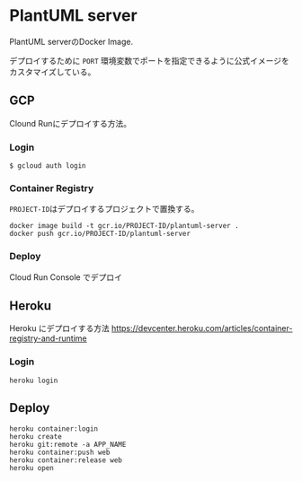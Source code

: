 # PlantUML server

PlantUML serverのDocker Image.

デプロイするために `PORT` 環境変数でポートを指定できるように公式イメージをカスタマイズしている。

## GCP

Clound Runにデプロイする方法。

### Login

```
$ gcloud auth login
```

### Container Registry

`PROJECT-ID`はデプロイするプロジェクトで置換する。

```
docker image build -t gcr.io/PROJECT-ID/plantuml-server .
docker push gcr.io/PROJECT-ID/plantuml-server
```

### Deploy

Cloud Run Console でデプロイ

## Heroku

Heroku にデプロイする方法
https://devcenter.heroku.com/articles/container-registry-and-runtime

### Login

```
heroku login
```

## Deploy

```
heroku container:login
heroku create
heroku git:remote -a APP_NAME
heroku container:push web
heroku container:release web
heroku open
```
